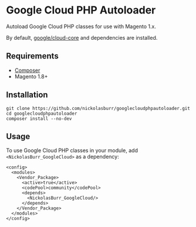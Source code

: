 # Google Cloud PHP Autoloader

Autoload Google Cloud PHP classes for use with Magento 1.x.

By default, [google/cloud-core](https://packagist.org/packages/google/cloud-core) and dependencies are installed.

## Requirements

+ [Composer](https://getcomposer.org)
+ Magento 1.8+

## Installation

```
git clone https://github.com/nickolasburr/googlecloudphpautoloader.git
cd googlecloudphpautoloader
composer install --no-dev
```

## Usage

To use Google Cloud PHP classes in your module, add `<NickolasBurr_GoogleCloud>` as a dependency:

```
<config>
  <modules>
    <Vendor_Package>
      <active>true</active>
      <codePool>community</codePool>
      <depends>
        <NickolasBurr_GoogleCloud/>
      </depends>
    </Vendor_Package>
  </modules>
</config>
```

